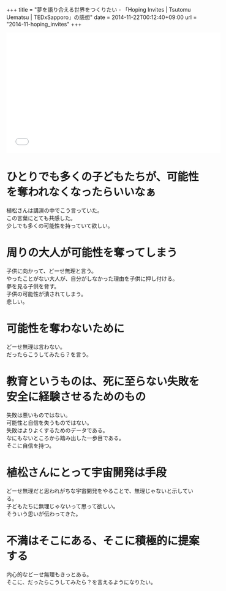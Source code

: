 +++
title = "夢を語り合える世界をつくりたい - 「Hoping Invites | Tsutomu Uematsu | TEDxSapporo」の感想"
date = 2014-11-22T00:12:40+09:00
url = "2014-11-hoping_invites"
+++

<div style="text-align: center;"><iframe width="560" height="315" src="//www.youtube.com/embed/gBumdOWWMhY" frameborder="0" allowfullscreen></iframe></div>

ひとりでも多くの子どもたちが、可能性を奪われなくなったらいいなぁ
====
植松さんは講演の中でこう言っていた。  
この言葉にとても共感した。  
少しでも多くの可能性を持っていて欲しい。

周りの大人が可能性を奪ってしまう
====
子供に向かって、どーせ無理と言う。  
やったことがない大人が、自分がしなかった理由を子供に押し付ける。  
夢を見る子供を脅す。  
子供の可能性が潰されてしまう。  
悲しい。

可能性を奪わないために
====
どーせ無理は言わない。  
だったらこうしてみたら？を言う。

教育というものは、死に至らない失敗を安全に経験させるためのもの
====
失敗は悪いものではない。  
可能性と自信を失うものではない。  
失敗はよりよくするためのデータである。  
なにもないところから踏み出した一歩目である。  
そこに自信を持つ。

植松さんにとって宇宙開発は手段
====
どーせ無理だと思われがちな宇宙開発をやることで、無理じゃないと示している。  
子どもたちに無理じゃないって思って欲しい。  
そういう思いが伝わってきた。

不満はそこにある、そこに積極的に提案する
====
内心的などーせ無理もきっとある。  
そこに、だったらこうしてみたら？を言えるようになりたい。
